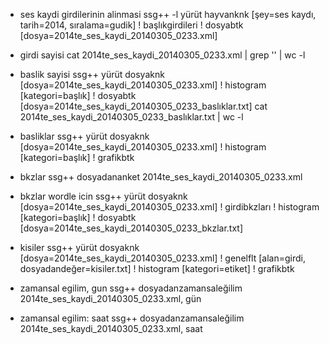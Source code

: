 - ses kaydi girdilerinin alinmasi
ssg++ -l yürüt hayvanknk [şey=ses kaydı, tarih=2014, sıralama=gudik] ! başlıkgirdileri ! dosyabtk [dosya=2014te_ses_kaydi_20140305_0233.xml]

- girdi sayisi
cat 2014te_ses_kaydi_20140305_0233.xml | grep '<girdi>' | wc -l

- baslik sayisi
ssg++ yürüt dosyaknk [dosya=2014te_ses_kaydi_20140305_0233.xml] ! histogram [kategori=başlık] ! dosyabtk [dosya=2014te_ses_kaydi_20140305_0233_baslıklar.txt]
cat 2014te_ses_kaydi_20140305_0233_baslıklar.txt | wc -l

- basliklar
ssg++ yürüt dosyaknk [dosya=2014te_ses_kaydi_20140305_0233.xml] ! histogram [kategori=başlık] ! grafikbtk

- bkzlar
ssg++ dosyadananket 2014te_ses_kaydi_20140305_0233.xml

- bkzlar wordle icin
ssg++ yürüt dosyaknk [dosya=2014te_ses_kaydi_20140305_0233.xml] ! girdibkzları ! histogram [kategori=başlık] ! dosyabtk [dosya=2014te_ses_kaydi_20140305_0233_bkzlar.txt]

- kisiler
ssg++ yürüt dosyaknk [dosya=2014te_ses_kaydi_20140305_0233.xml] ! genelflt [alan=girdi, dosyadandeğer=kisiler.txt] ! histogram [kategori=etiket] ! grafikbtk

- zamansal egilim, gun
ssg++ dosyadanzamansaleğilim 2014te_ses_kaydi_20140305_0233.xml, gün

- zamansal egilim: saat
ssg++ dosyadanzamansaleğilim 2014te_ses_kaydi_20140305_0233.xml, saat
